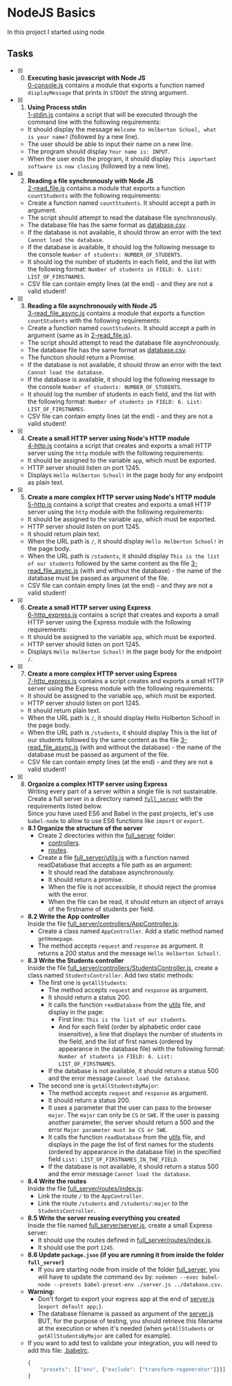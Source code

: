 # NodeJS Basics

In this project I started using node
## Tasks

+ [x] 0. **Executing basic javascript with Node JS**<br/>[0-console.js](0-console.js) contains a module that exports a function named `displayMessage` that prints in `STDOUT` the string argument.

+ [x] 1. **Using Process stdin**<br/>[1-stdin.js](1-stdin.js) contains a script that will be executed through the command line with the following requirements:
  + It should display the message `Welcome to Holberton School, what is your name?` (followed by a new line).
  + The user should be able to input their name on a new line.
  + The program should display `Your name is: INPUT`.
  + When the user ends the program, it should display `This important software is now closing` (followed by a new line).

+ [x] 2. **Reading a file synchronously with Node JS**<br/>[2-read_file.js](2-read_file.js) contains a module that exports a function `countStudents` with the following requirements:
  + Create a function named `countStudents`. It should accept a path in argument.
  + The script should attempt to read the database file synchronously.
  + The database file has the same format as [database.csv](database.csv).
  + If the database is not available, it should throw an error with the text `Cannot load the database`.
  + If the database is available, it should log the following message to the console `Number of students: NUMBER_OF_STUDENTS`.
  + It should log the number of students in each field, and the list with the following format: `Number of students in FIELD: 6. List: LIST_OF_FIRSTNAMES`.
  + CSV file can contain empty lines (at the end) - and they are not a valid student!

+ [x] 3. **Reading a file asynchronously with Node JS**<br/>[3-read_file_async.js](3-read_file_async.js) contains a module that exports a function `countStudents` with the following requirements:
  + Create a function named `countStudents`. It should accept a path in argument (same as in [2-read_file.js](2-read_file.js)).
  + The script should attempt to read the database file asynchronously.
  + The database file has the same format as [database.csv](database.csv).
  + The function should return a Promise.
  + If the database is not available, it should throw an error with the text `Cannot load the database`.
  + If the database is available, it should log the following message to the console `Number of students: NUMBER_OF_STUDENTS`.
  + It should log the number of students in each field, and the list with the following format: `Number of students in FIELD: 6. List: LIST_OF_FIRSTNAMES`.
  + CSV file can contain empty lines (at the end) - and they are not a valid student!

+ [x] 4. **Create a small HTTP server using Node's HTTP module**<br/>[4-http.js](4-http.js) contains a script that creates and exports a small HTTP server using the `http` module with the following requirements:
  + It should be assigned to the variable `app`, which must be exported.
  + HTTP server should listen on port 1245.
  + Displays `Hello Holberton School!` in the page body for any endpoint as plain text.

+ [x] 5. **Create a more complex HTTP server using Node's HTTP module**<br/>[5-http.js](5-http.js) contains a script that creates and exports a small HTTP server using the `http` module with the following requirements:
  + It should be assigned to the variable `app`, which must be exported.
  + HTTP server should listen on port 1245.
  + It should return plain text.
  + When the URL path is `/`, it should display `Hello Holberton School!` in the page body.
  + When the URL path is `/students`, it should display `This is the list of our students` followed by the same content as the file [3-read_file_async.js](3-read_file_async.js) (with and without the database) - the name of the database must be passed as argument of the file.
  + CSV file can contain empty lines (at the end) - and they are not a valid student!

+ [x] 6. **Create a small HTTP server using Express**<br/>[6-http_express.js](6-http_express.js) contains a script that creates and exports a small HTTP server using the Express module with the following requirements:
  + It should be assigned to the variable `app`, which must be exported.
  + HTTP server should listen on port 1245.
  + Displays `Hello Holberton School!` in the page body for the endpoint `/`.

+ [x] 7. **Create a more complex HTTP server using Express**<br/>[7-http_express.js](7-http_express.js) contains a script creates and exports a small HTTP server using the Express module with the following requirements:
  + It should be assigned to the variable `app`, which must be exported.
  + HTTP server should listen on port 1245.
  + It should return plain text.
  + When the URL path is `/`, it should display Hello Holberton School! in the page body.
  + When the URL path is `/students`, it should display This is the list of our students followed by the same content as the file [3-read_file_async.js](3-read_file_async.js) (with and without the database) - the name of the database must be passed as argument of the file.
  + CSV file can contain empty lines (at the end) - and they are not a valid student!

+ [x] 8. **Organize a complex HTTP server using Express**<br />Writing every part of a server within a single file is not sustainable. Create a full server in a directory named [`full_server`](full_server) with the requirements listed below.<br />Since you have used ES6 and Babel in the past projects, let's use `babel-node` to allow to use ES6 functions like `import` or `export`.
  + **8.1 Organize the structure of the server**
    + Create 2 directories within the [full_server](full_server) folder:
      + [controllers](full_server/controllers/).
      + [routes](full_server/routes/).
    + Create a file [full_server/utils.js](full_server/utils.js) with a function named readDatabase that accepts a file path as an argument:
      + It should read the database asynchronously.
      + It should return a promise.
      + When the file is not accessible, it should reject the promise with the error.
      + When the file can be read, it should return an object of arrays of the firstname of students per field.
  + **8.2 Write the App controller**<br />Inside the file [full_server/controllers/AppController.js](full_server/controllers/AppController.js):
    + Create a class named `AppController`. Add a static method named `getHomepage`.
    + The method accepts `request` and `response` as argument. It returns a 200 status and the message `Hello Holberton School!`.
  + **8.3 Write the Students controller**<br />Inside the file [full_server/controllers/StudentsController.js](full_server/controllers/StudentsController.js), create a class named `StudentsController`. Add two static methods:
    + The first one is `getAllStudents`:
      + The method accepts `request` and `response` as argument.
      + It should return a status 200.
      + It calls the function `readDatabase` from the [utils](full_server/utils.js) file, and display in the page:
        + First line: `This is the list of our students`.
        + And for each field (order by alphabetic order case insensitive), a line that displays the number of students in the field, and the list of first names (ordered by appearance in the database file) with the following format: `Number of students in FIELD: 6. List: LIST_OF_FIRSTNAMES`.
      + If the database is not available, it should return a status 500 and the error message `Cannot load the database`.
    + The second one is `getAllStudentsByMajor`:
      + The method accepts `request` and `response` as argument.
      + It should return a status 200.
      + It uses a parameter that the user can pass to the browser `major`. The `major` can only be `CS` or `SWE`. If the user is passing another parameter, the server should return a 500 and the error `Major parameter must be CS or SWE`.
      + It calls the function `readDatabase` from the [utils](full_server/utils.js) file, and displays in the page the list of first names for the students (ordered by appearance in the database file) in the specified field `List: LIST_OF_FIRSTNAMES_IN_THE_FIELD`.
      + If the database is not available, it should return a status 500 and the error message `Cannot load the database`.
  + **8.4 Write the routes**<br />Inside the file [full_server/routes/index.js](full_server/routes/index.js):
    + Link the route `/` to the `AppController`.
    + Link the route `/students` and `/students/:major` to the `StudentsController`.
  + **8.5 Write the server reusing everything you created**<br />Inside the file named [full_server/server.js](full_server/server.js), create a small Express server:
    + It should use the routes defined in [full_server/routes/index.js](full_server/routes/index.js).
    + It should use the port `1245`.
  + **8.6 Update `package.json` (if you are running it from inside the folder `full_server`)**
    + If you are starting node from inside of the folder [full_server](full_server/), you will have to update the command `dev` by: `nodemon --exec babel-node --presets babel-preset-env ./server.js ../database.csv`.
  + **Warning:**
    + Don't forget to export your express app at the end of [server.js](full_server/server.js) (`export default app;`).
    + The database filename is passed as argument of the [server.js](full_server/server.js) BUT, for the purpose of testing, you should retrieve this filename at the execution or when it's needed (when `getAllStudents` or `getAllStudentsByMajor` are called for example).
  + If you want to add test to validate your integration, you will need to add this file: [.babelrc](.babelrc).
    ```js
    {
        "presets": [["env", {"exclude": ["transform-regenerator"]}]]
    }
    ```
